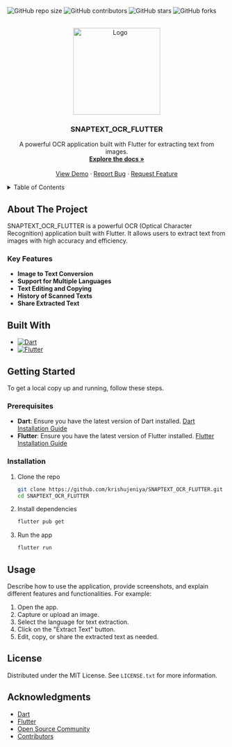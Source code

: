 
<a id="readme-top"></a>

![GitHub repo size](https://img.shields.io/github/repo-size/krishujeniya/SNAPTEXT_OCR_FLUTTER)
![GitHub contributors](https://img.shields.io/github/contributors/krishujeniya/SNAPTEXT_OCR_FLUTTER)
![GitHub stars](https://img.shields.io/github/stars/krishujeniya/SNAPTEXT_OCR_FLUTTER?style=social)
![GitHub forks](https://img.shields.io/github/forks/krishujeniya/SNAPTEXT_OCR_FLUTTER?style=social)

<!-- PROJECT LOGO -->
<br />
<div align="center">
  <a href="https://github.com/krishujeniya/SNAPTEXT_OCR_FLUTTER">
    <img src="assets/logo.png" alt="Logo" width="200px">
  </a>

  <h3 align="center">SNAPTEXT_OCR_FLUTTER</h3>

  <p align="center">
    A powerful OCR application built with Flutter for extracting text from images.
    <br />
    <a href="https://github.com/krishujeniya/SNAPTEXT_OCR_FLUTTER"><strong>Explore the docs »</strong></a>
    <br />
    <br />
    <a href="https://github.com/krishujeniya/SNAPTEXT_OCR_FLUTTER">View Demo</a>
    ·
    <a href="https://github.com/krishujeniya/SNAPTEXT_OCR_FLUTTER/issues">Report Bug</a>
    ·
    <a href="https://github.com/krishujeniya/SNAPTEXT_OCR_FLUTTER/issues">Request Feature</a>
  </p>
</div>

<!-- TABLE OF CONTENTS -->
<details>
  <summary>Table of Contents</summary>
  <ol>
    <li>
      <a href="#about-the-project">About The Project</a>
      <ul>
        <li><a href="#key-features">Key Features</a></li>
      </ul>
    </li>
    <li>
      <a href="#built-with">Built With</a>
    </li>
    <li>
      <a href="#getting-started">Getting Started</a>
      <ul>
        <li><a href="#prerequisites">Prerequisites</a></li>
        <li><a href="#installation">Installation</a></li>
      </ul>
    </li>
    <li><a href="#usage">Usage</a></li>
    <li><a href="#license">License</a></li>
    <li><a href="#acknowledgments">Acknowledgments</a></li>
  </ol>
</details>

<!-- ABOUT THE PROJECT -->
## About The Project

SNAPTEXT_OCR_FLUTTER is a powerful OCR (Optical Character Recognition) application built with Flutter. It allows users to extract text from images with high accuracy and efficiency.

### Key Features

- **Image to Text Conversion**
- **Support for Multiple Languages**
- **Text Editing and Copying**
- **History of Scanned Texts**
- **Share Extracted Text**

## Built With

- [![Dart](https://img.shields.io/badge/Dart-0175C2?style=for-the-badge&logo=dart&logoColor=white)](https://dart.dev/)
- [![Flutter](https://img.shields.io/badge/Flutter-02569B?style=for-the-badge&logo=flutter&logoColor=white)](https://flutter.dev/)

<!-- GETTING STARTED -->
## Getting Started

To get a local copy up and running, follow these steps.

### Prerequisites

- **Dart**: Ensure you have the latest version of Dart installed. [Dart Installation Guide](https://dart.dev/get-dart)
- **Flutter**: Ensure you have the latest version of Flutter installed. [Flutter Installation Guide](https://flutter.dev/docs/get-started/install)

### Installation

1. Clone the repo
   ```sh
   git clone https://github.com/krishujeniya/SNAPTEXT_OCR_FLUTTER.git
   cd SNAPTEXT_OCR_FLUTTER
   ```
2. Install dependencies
   ```sh
   flutter pub get
   ```
3. Run the app
   ```sh
   flutter run
   ```

<!-- USAGE -->
## Usage

Describe how to use the application, provide screenshots, and explain different features and functionalities. For example:

1. Open the app.
2. Capture or upload an image.
3. Select the language for text extraction.
4. Click on the "Extract Text" button.
5. Edit, copy, or share the extracted text as needed.

<!-- LICENSE -->
## License

Distributed under the MIT License. See `LICENSE.txt` for more information.

<!-- ACKNOWLEDGMENTS -->
## Acknowledgments

- [Dart](https://dart.dev/)
- [Flutter](https://flutter.dev/)
- [Open Source Community](https://opensource.org/)
- [Contributors](https://github.com/krishujeniya/SNAPTEXT_OCR_FLUTTER/graphs/contributors)
